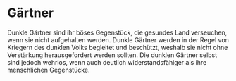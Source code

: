 # Gärtner

Dunkle Gärtner sind ihr böses Gegenstück, die gesundes Land verseuchen, wenn sie nicht aufgehalten werden. Dunkle Gärtner werden in der Regel von Kriegern des dunklen Volks begleitet und beschützt, weshalb sie nicht ohne Verstärkung herausgefordert werden sollten. Die dunklen Gärtner selbst sind jedoch wehrlos, wenn auch deutlich widerstandsfähiger als ihre menschlichen Gegenstücke.
